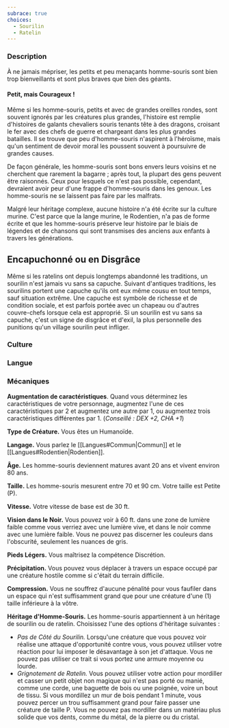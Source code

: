 ```yaml
---
subrace: true
choices:
  - Sourilin
  - Ratelin
---
```


### Description

À ne jamais mépriser, les petits et peu menaçants homme-souris sont bien trop bienveillants et sont plus braves que bien des géants.

#### Petit, mais Courageux !

Même si les homme-souris, petits et avec de grandes oreilles rondes, sont souvent ignorés par les créatures plus grandes, l'histoire est remplie d'histoires de galants chevaliers souris tenants tête à des dragons, croisant le fer avec des chefs de guerre et chargeant dans les plus grandes batailles. Il se trouve que peu d'homme-souris n'aspirent à l'héroïsme, mais qu'un sentiment de devoir moral les poussent souvent à poursuivre de grandes causes.

De façon générale, les homme-souris sont bons envers leurs voisins et ne cherchent que rarement la bagarre ; après tout, la plupart des gens peuvent être raisonnés. Ceux pour lesquels ce n'est pas possible, cependant, devraient avoir peur d'une frappe d'homme-souris dans les genoux. Les homme-souris ne se laissent pas faire par les malfrats.

Malgré leur héritage complexe, aucune histoire n'a été écrite sur la culture murine. C'est parce que la lange murine, le Rodentien, n'a pas de forme écrite et que les homme-souris préserve leur histoire par le biais de légendes et de chansons qui sont transmises des anciens aux enfants à travers les générations.

## Encapuchonné ou en Disgrâce

Même si les ratelins ont depuis longtemps abandonné les traditions, un sourilin n'est jamais vu sans sa capuche. Suivant d'antiques traditions, les sourilins portent une capuche qu'ils ont eux même cousu en tout temps, sauf situation extrême. Une capuche est symbole de richesse et de condition sociale, et est parfois portée avec un chapeau ou d'autres couvre-chefs lorsque cela est approprié. Si un sourilin est vu sans sa capuche, c'est un signe de disgrâce et d'exil, la plus personnelle des punitions qu'un village sourilin peut infliger.

### Culture

### Langue

### Mécaniques

**Augmentation de caractéristiques**. Quand vous déterminez les caractéristiques de votre personnage, augmentez l'une de ces caractéristiques par 2 et augmentez une autre par 1, ou augmentez trois caractéristiques différentes par 1. (*Conseillé : DEX +2, CHA +1*)

**Type de Créature.** Vous êtes un Humanoïde.

**Langage.** Vous parlez le [[Langues#Commun|Commun]] et le [[Langues#Rodentien|Rodentien]].

**Âge.** Les homme-souris deviennent matures avant 20 ans et vivent environ 80 ans.

**Taille.** Les homme-souris mesurent entre 70 et 90 cm. Votre taille est Petite (P).

**Vitesse.** Votre vitesse de base est de 30 ft.

**Vision dans le Noir.** Vous pouvez voir à 60 ft. dans une zone de lumière faible comme vous verriez avec une lumière vive, et dans le noir comme avec une lumière faible. Vous ne pouvez pas discerner les couleurs dans l'obscurité, seulement les nuances de gris.

**Pieds Légers.** Vous maîtrisez la compétence Discrétion.

**Précipitation.** Vous pouvez vous déplacer à travers un espace occupé par une créature hostile comme si c'était du terrain difficile.

**Compression.** Vous ne souffrez d'aucune pénalité pour vous faufiler dans un espace qui n'est suffisamment grand que pour une créature d'une (1) taille inférieure à la vôtre.

**Héritage d'Homme-Souris.** Les homme-souris appartiennent à un héritage de sourilin ou de ratelin. Choisissez l'une des options d'héritage suivantes :

 - *Pas de Côté du Sourilin.* Lorsqu'une créature que vous pouvez voir réalise une attaque d'opportunité contre vous, vous pouvez utiliser votre réaction pour lui imposer le désavantage à son jet d'attaque. Vous ne pouvez pas utiliser ce trait si vous portez une armure moyenne ou lourde.
 - *Grignotement de Ratelin.* Vous pouvez utiliser votre action pour mordiller et casser un petit objet non magique qui n'est pas porté ou manié, comme une corde, une baguette de bois ou une poignée, voire un bout de tissu. Si vous mordillez un mur de bois pendant 1 minute, vous pouvez percer un trou suffisamment grand pour faire passer une créature de taille P. Vous ne pouvez pas mordiller dans un matériau plus solide que vos dents, comme du métal, de la pierre ou du cristal.
